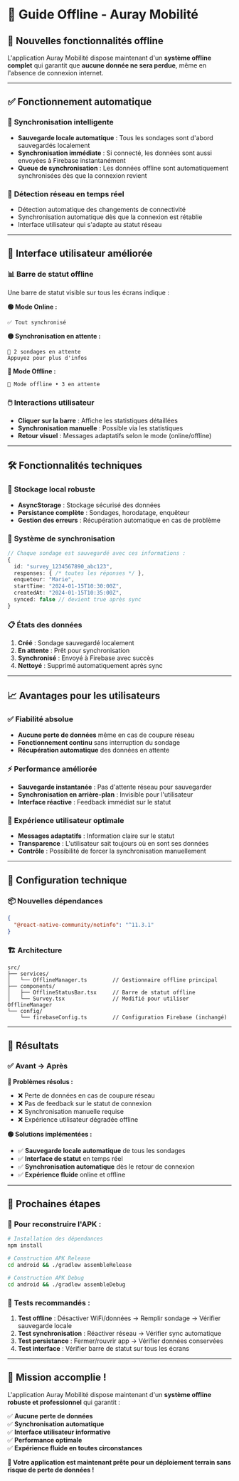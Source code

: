 # 📱 Guide Offline - Auray Mobilité

## 🚀 Nouvelles fonctionnalités offline

L'application Auray Mobilité dispose maintenant d'un **système offline complet** qui garantit que **aucune donnée ne sera perdue**, même en l'absence de connexion internet.

---

## ✅ **Fonctionnement automatique**

### 🔄 **Synchronisation intelligente**
- **Sauvegarde locale automatique** : Tous les sondages sont d'abord sauvegardés localement
- **Synchronisation immédiate** : Si connecté, les données sont aussi envoyées à Firebase instantanément  
- **Queue de synchronisation** : Les données offline sont automatiquement synchronisées dès que la connexion revient

### 📶 **Détection réseau en temps réel**
- Détection automatique des changements de connectivité
- Synchronisation automatique dès que la connexion est rétablie
- Interface utilisateur qui s'adapte au statut réseau

---

## 🎯 **Interface utilisateur améliorée**

### 📊 **Barre de statut offline**
Une barre de statut visible sur tous les écrans indique :

**🟢 Mode Online :**
```
✅ Tout synchronisé
```

**🟡 Synchronisation en attente :**
```
🔄 2 sondages en attente
Appuyez pour plus d'infos
```

**🔴 Mode Offline :**
```
📵 Mode offline • 3 en attente
```

### 🖱️ **Interactions utilisateur**
- **Cliquer sur la barre** : Affiche les statistiques détaillées
- **Synchronisation manuelle** : Possible via les statistiques
- **Retour visuel** : Messages adaptatifs selon le mode (online/offline)

---

## 🛠️ **Fonctionnalités techniques**

### 💾 **Stockage local robuste**
- **AsyncStorage** : Stockage sécurisé des données
- **Persistance complète** : Sondages, horodatage, enquêteur
- **Gestion des erreurs** : Récupération automatique en cas de problème

### 🔄 **Système de synchronisation**
```typescript
// Chaque sondage est sauvegardé avec ces informations :
{
  id: "survey_1234567890_abc123",
  responses: { /* toutes les réponses */ },
  enqueteur: "Marie",
  startTime: "2024-01-15T10:30:00Z",
  createdAt: "2024-01-15T10:35:00Z",
  synced: false // devient true après sync
}
```

### 📋 **États des données**
1. **Créé** : Sondage sauvegardé localement
2. **En attente** : Prêt pour synchronisation  
3. **Synchronisé** : Envoyé à Firebase avec succès
4. **Nettoyé** : Supprimé automatiquement après sync

---

## 📈 **Avantages pour les utilisateurs**

### ✅ **Fiabilité absolue**
- **Aucune perte de données** même en cas de coupure réseau
- **Fonctionnement continu** sans interruption du sondage
- **Récupération automatique** des données en attente

### ⚡ **Performance améliorée**
- **Sauvegarde instantanée** : Pas d'attente réseau pour sauvegarder
- **Synchronisation en arrière-plan** : Invisible pour l'utilisateur
- **Interface réactive** : Feedback immédiat sur le statut

### 🎯 **Expérience utilisateur optimale**
- **Messages adaptatifs** : Information claire sur le statut
- **Transparence** : L'utilisateur sait toujours où en sont ses données
- **Contrôle** : Possibilité de forcer la synchronisation manuellement

---

## 🔧 **Configuration technique**

### 📦 **Nouvelles dépendances**
```json
{
  "@react-native-community/netinfo": "^11.3.1"
}
```

### 🏗️ **Architecture**
```
src/
├── services/
│   └── OfflineManager.ts        // Gestionnaire offline principal
├── components/
│   ├── OfflineStatusBar.tsx     // Barre de statut offline
│   └── Survey.tsx               // Modifié pour utiliser OfflineManager
└── config/
    └── firebaseConfig.ts        // Configuration Firebase (inchangé)
```

---

## 🎉 **Résultats**

### ✅ **Avant → Après**

**🔴 Problèmes résolus :**
- ❌ Perte de données en cas de coupure réseau
- ❌ Pas de feedback sur le statut de connexion  
- ❌ Synchronisation manuelle requise
- ❌ Expérience utilisateur dégradée offline

**🟢 Solutions implémentées :**
- ✅ **Sauvegarde locale automatique** de tous les sondages
- ✅ **Interface de statut** en temps réel
- ✅ **Synchronisation automatique** dès le retour de connexion
- ✅ **Expérience fluide** online et offline

---

## 🚀 **Prochaines étapes**

### 📱 **Pour reconstruire l'APK :**
```bash
# Installation des dépendances
npm install

# Construction APK Release  
cd android && ./gradlew assembleRelease

# Construction APK Debug
cd android && ./gradlew assembleDebug
```

### 🧪 **Tests recommandés :**
1. **Test offline** : Désactiver WiFi/données → Remplir sondage → Vérifier sauvegarde locale
2. **Test synchronisation** : Réactiver réseau → Vérifier sync automatique
3. **Test persistance** : Fermer/rouvrir app → Vérifier données conservées
4. **Test interface** : Vérifier barre de statut sur tous les écrans

---

## 🎯 **Mission accomplie !**

L'application Auray Mobilité dispose maintenant d'un **système offline robuste et professionnel** qui garantit :

✅ **Aucune perte de données**  
✅ **Synchronisation automatique**  
✅ **Interface utilisateur informative**  
✅ **Performance optimale**  
✅ **Expérience fluide en toutes circonstances**

**🚄 Votre application est maintenant prête pour un déploiement terrain sans risque de perte de données !** 